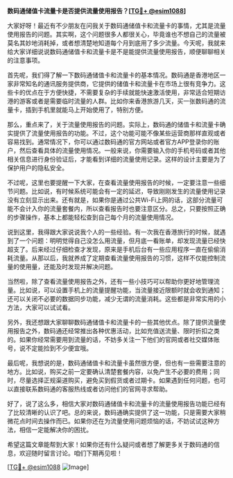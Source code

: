 **数码通储值卡流量卡是否提供流量使用报告？[[TG💪+ @esim1088](https://t.me/s/esim1088)]**

大家好呀！最近有不少朋友在问我关于数码通储值卡和流量卡的事情，尤其是流量使用报告的问题。其实啊，这个问题很多人都很关心，毕竟谁也不想自己的流量被莫名其妙地消耗掉，或者想清楚地知道每个月到底用了多少流量。今天呢，我就来给大家详细说说数码通储值卡和流量卡是不是能提供流量使用报告，顺便聊聊相关的注意事项。

首先呢，我们得了解一下数码通储值卡和流量卡的基本情况。数码通是香港地区一家非常知名的通讯服务提供商，它提供的储值卡和流量卡在市场上很有竞争力。这些卡的优点在于方便快捷，不需要复杂的手续就能快速激活使用，非常适合短期访港的游客或者是需要临时流量的人群。比如你来香港旅游几天，买一张数码通的流量卡，插到手机里就能马上开始使用了，特别方便。

那么，重点来了，关于流量使用报告的问题。实际上，数码通的储值卡和流量卡确实提供了流量使用报告的功能。不过，这个功能可能不像某些运营商那样直观或者容易找到。通常情况下，你可以通过数码通的官方网站或者官方APP登录你的账户，然后查看具体的流量使用情况。一般来说，你需要输入你的手机号码或者其他相关信息进行身份验证后，才能看到详细的流量使用记录。这样的设计主要是为了保护用户的隐私安全。

不过呢，这里也要提醒一下大家，在查看流量使用报告的时候，一定要注意一些细节问题。比如说，有时候系统可能会有一定的延迟，导致刚刚发生的流量使用记录没有立刻显示出来。还有就是，如果你是通过公共Wi-Fi上网的话，这部分流量可能不会计入你的流量套餐内，所以查看报告时也要注意区分。总之，只要按照正确的步骤操作，基本上都能轻松查到自己每个月的流量使用情况。

说到这里，我得跟大家说说我个人的一些经验。有一次我在香港旅行的时候，就遇到了一个问题：明明觉得自己没怎么用流量，但月底一看账单，却发现流量已经快超支了。后来经过仔细检查才发现，原来是手机后台有一些应用程序一直在偷偷消耗流量。从那以后，我就养成了定期查看流量使用报告的习惯，这样不仅能控制流量的使用量，还能及时发现并解决问题。

当然啦，除了查看流量使用报告之外，还有一些小技巧可以帮助你更好地管理流量。比如说，可以设置手机上的流量提醒功能，当流量接近限额时就会收到通知；还可以关闭不必要的数据同步功能，减少无谓的流量消耗。这些都是非常实用的小方法，大家可以试试看。

另外，我还想跟大家聊聊数码通储值卡和流量卡的一些其他优点。除了提供流量使用报告之外，数码通还经常推出各种优惠活动，比如充值送流量、限时折扣之类的。如果你经常需要用到流量的话，不妨多关注一下他们的官网或者社交媒体账号，说不定能捡到不少便宜哦。

最后呢，我想说的是，数码通储值卡和流量卡虽然很方便，但也有一些需要注意的地方。比如说，购买之前一定要确认清楚套餐内容，以免产生不必要的费用；同时，尽量选择正规渠道购买，避免买到假货或者过期卡。如果遇到任何问题，也可以直接联系数码通的客服热线或者访问他们的官网寻求帮助。

好了，说了这么多，相信大家对数码通储值卡和流量卡的流量使用报告功能已经有了比较清晰的认识了吧。总的来说，数码通确实提供了这一功能，只是需要大家稍微花点时间去操作而已。如果你还在为流量使用问题烦恼的话，不妨试试这种方法，相信一定能解决你的困扰。

希望这篇文章能帮到大家！如果你还有什么疑问或者想了解更多关于数码通的信息，欢迎随时留言讨论。咱们下期再见啦！

[[TG💪+ @esim1088](https://t.me/s/esim1088) ![Image](https://i.postimg.cc/4NQfJmqS/Snipaste-2025-05-13-00-14-12.png)]